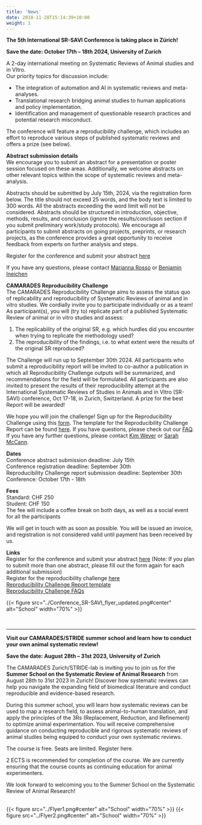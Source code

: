 ```yaml
---
title: 'News'
date: 2018-11-28T15:14:39+10:00
weight: 1
---
```

**The 5th International SR-SAVI Conference is taking place in Zürich!**

**Save the date: October 17th – 18th 2024, University of Zurich​**

A 2-day international meeting on Systematic Reviews of Animal studies and in VItro.\
Our priority topics for discussion include: 
- The integration of automation and AI in systematic reviews and meta-analyses.
- Translational research bridging animal studies to human applications and policy implementation.
- Identification and management of questionable research practices and potential research misconduct.

The conference will feature a reproducibility challenge, which includes an effort to reproduce various steps of published systematic reviews and offers a prize (see below).

**Abstract submission details**\
We encourage you to submit an abstract for a presentation or poster session focused on these areas. Additionally, we welcome abstracts on other relevant topics within the scope of systematic reviews and meta-analysis.

Abstracts should be submitted by July 15th, 2024, via the registration form below. The title should not exceed 25 words, and the body text is limited to 300 words. All the abstracts exceeding the word limit will not be considered. Abstracts should be structured in introduction, objective, methods, results, and conclusion (ignore the results/concluson section if you submit preliminary work/study protocols). We encourage all participants to submit abstracts on going projects, preprints, or research projects, as the conference provides a great opportunity to receive feedback from experts on further analysis and steps.

Register for the conference and submit your abstract [here](https://forms.office.com/Pages/ResponsePage.aspx?id=2zjkx2LkIkypCsNYsWmAs51zY4W-7SlMveoOdVsHNbJUOTY1RklNRUJRU0g3OElaSTdISDZQSkJVVi4u)

If you have any questions, please contact [Marianna Rosso](mailto:marianna.rosso@uzh.ch) or [Benjamin Ineichen](mailto:benjamin.ineichen@uzh.ch)

**CAMARADES Reproducibility Challenge**\
The CAMARADES Reproducibility Challenge aims to assess the status quo of replicability and reproducibility of Systematic Reviews of animal and in vitro studies. We cordially invite you to participate individually or as a team! As participant(s), you will (try to) replicate part of a published Systematic Review of animal or in vitro studies and assess:

1) The replicability of the original SR, e.g. which hurdles did you encounter when trying to replicate the methodology used?
2) The reproducibility of the findings, i.e. to what extent were the results of the original SR reproduced?

The Challenge will run up to September 30th 2024. All participants who submit a reproducibility report will be invited to co-author a publication in which all Reproducibility Challenge outputs will be summarized, and recommendations for the field will be formulated. All participants are also invited to present the results of their reproducibility attempt at the International Systematic Reviews of Studies in Animals and in VItro (SR-SAVI) conference, Oct 17-18, in Zurich, Switzerland. A prize for the best Report will be awarded!

We hope you will join the challenge!  Sign up for the Reproducibility Challenge using this [form](https://docs.google.com/forms/d/e/1FAIpQLScS5K3sFxZRlO8bWmeqn1IqTDtDV-ZRH39CtZJVdzCOwRjTSg/viewform). The template for the Reproducibility Challenge Report can be found [here](https://docs.google.com/document/d/1WAH9OlFSgCukwQAUHaZfN6yYlpfFybQG/edit). If you have questions, please check out our [FAQ](https://docs.google.com/document/d/1_2tc4feJjZf4mgGQx2Af_rtkwJL0uml8/edit).
If you have any further questions, please contact [Kim Wever](mailto:kim.wever@radboudumc.nl) or [Sarah McCann](mailto:sarah.mccann@bih-charite.de).

**Dates**\
Conference abstract submission deadline: July 15th\
Conference registration deadline: September 30th\
Reproducibility Challenge report submission deadline: September 30th\
Conference: October 17th - 18th

**Fees**\
Standard: CHF 250\
Student: CHF 150\
The fee will include a coffee break on both days, as well as a social event for all the participants

We will get in touch with as soon as possible. You will be issued an invoice, and registration is not considered valid until payment has been received by us. 

**Links**\
Register for the conference and submit your abstract [here](https://forms.office.com/Pages/ResponsePage.aspx?id=2zjkx2LkIkypCsNYsWmAs51zY4W-7SlMveoOdVsHNbJUOTY1RklNRUJRU0g3OElaSTdISDZQSkJVVi4u) (Note: If you plan to submit more than one abstract, please fill out the form again for each additional submission)\
Register for the reproducibility challenge [here](https://docs.google.com/forms/d/e/1FAIpQLScS5K3sFxZRlO8bWmeqn1IqTDtDV-ZRH39CtZJVdzCOwRjTSg/viewform)\
[Reproducibility Challenge Report template](https://docs.google.com/document/d/1WAH9OlFSgCukwQAUHaZfN6yYlpfFybQG/edit)\
[Reproducibility Challenge FAQs](https://docs.google.com/document/d/1_2tc4feJjZf4mgGQx2Af_rtkwJL0uml8/edit)

{{< figure src="../Conference_SR-SAVI_flyer_updated.png#center" alt="School" width="70%" >}}

<br>

----

**Visit our CAMARADES/STRIDE summer school and learn how to conduct your own animal systematic review!**

**Save the date: August 28th – 31st 2023, University of Zurich​**

The CAMARADES Zurich/STRIDE-lab is inviting you to join us for the **Summer School on the Systematic Review of Animal Research** from August 28th to 31st 2023 in Zurich! Discover how systematic reviews can help you navigate the expanding field of biomedical literature and conduct reproducible and evidence-based research.

During this summer school, you will learn how systematic reviews can be used to map a research field, to assess animal-to-human translation, and apply the principles of the 3Rs (Replacement, Reduction, and Refinement) to optimize animal experimentation. You will receive comprehensive guidance on conducting reproducible and rigorous systematic reviews of animal studies being equiped to conduct your own systematic reviews.

The course is free. Seats are limited. Register here.

2 ECTS is recommended for completion of the course. We are currently ensuring that the course counts as continuing education for animal experimenters.

We look forward to welcoming you to the Summer School on the Systematic Review of Animal Research!
&nbsp;  
&nbsp;  


{{< figure src="../Flyer1.png#center" alt="School" width="70%" >}}
{{< figure src="../Flyer2.png#center" alt="School" width="70%" >}}

